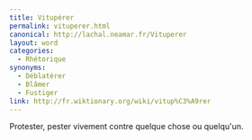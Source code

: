 ```yaml
---
title: Vitupérer
permalink: vituperer.html
canonical: http://lachal.neamar.fr/Vituperer
layout: word
categories:
  - Rhétorique
synonyms:
  - Déblatérer
  - Blâmer
  - Fustiger
link: http://fr.wiktionary.org/wiki/vitup%C3%A9rer
---
```


Protester, pester vivement contre quelque chose ou quelqu'un.

